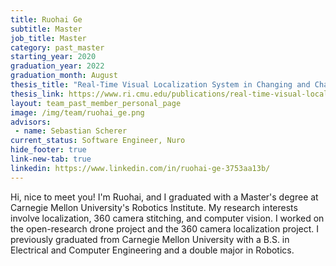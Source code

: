```yaml
---
title: Ruohai Ge
subtitle: Master
job_title: Master
category: past_master
starting_year: 2020
graduation_year: 2022
graduation_month: August
thesis_title: "Real-Time Visual Localization System in Changing and Challenging Environments via Visual Place Recognition"
thesis_link: https://www.ri.cmu.edu/publications/real-time-visual-localization-system-in-changing-and-challenging-environments-via-visual-place-recognition/
layout: team_past_member_personal_page
image: /img/team/ruohai_ge.png
advisors:
 - name: Sebastian Scherer
current_status: Software Engineer, Nuro
hide_footer: true
link-new-tab: true
linkedin: https://www.linkedin.com/in/ruohai-ge-3753aa13b/
---
```


​Hi, nice to meet you! I'm Ruohai, and I graduated with a Master's degree at Carnegie Mellon University's Robotics Institute. My research interests involve localization, 360 camera stitching, and computer vision. I worked on the open-research drone project and the 360 camera localization project. I previously graduated from Carnegie Mellon University with a B.S. in Electrical and Computer Engineering and a double major in Robotics.

<!-- ## Email ## 
ruohaig@andrew.cmu.edu

## GitHub ##
[https://github.com/RuohaiGe](https://github.com/RuohaiGe) -->

